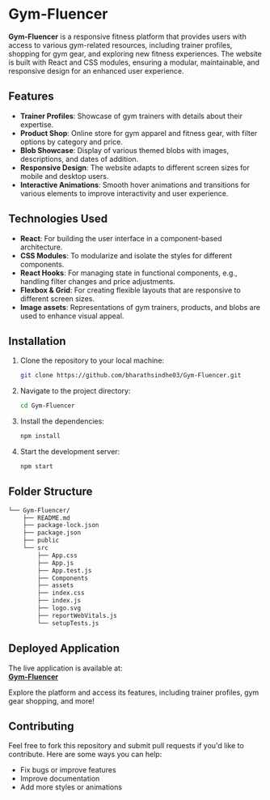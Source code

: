 # Gym-Fluencer

**Gym-Fluencer** is a responsive fitness platform that provides users with access to various gym-related resources, including trainer profiles, shopping for gym gear, and exploring new fitness experiences. The website is built with React and CSS modules, ensuring a modular, maintainable, and responsive design for an enhanced user experience.

## Features

- **Trainer Profiles**: Showcase of gym trainers with details about their expertise.
- **Product Shop**: Online store for gym apparel and fitness gear, with filter options by category and price.
- **Blob Showcase**: Display of various themed blobs with images, descriptions, and dates of addition.
- **Responsive Design**: The website adapts to different screen sizes for mobile and desktop users.
- **Interactive Animations**: Smooth hover animations and transitions for various elements to improve interactivity and user experience.

## Technologies Used

- **React**: For building the user interface in a component-based architecture.
- **CSS Modules**: To modularize and isolate the styles for different components.
- **React Hooks**: For managing state in functional components, e.g., handling filter changes and price adjustments.
- **Flexbox & Grid**: For creating flexible layouts that are responsive to different screen sizes.
- **Image assets**: Representations of gym trainers, products, and blobs are used to enhance visual appeal.

## Installation

1. Clone the repository to your local machine:

   ```bash
   git clone https://github.com/bharathsindhe03/Gym-Fluencer.git
   ```

2. Navigate to the project directory:

    ```bash
   cd Gym-Fluencer
   ```
3. Install the dependencies:

    ```bash
    npm install
    ```
4. Start the development server:

    ```bash
    npm start
    ```
## Folder Structure

```sh
└── Gym-Fluencer/
    ├── README.md
    ├── package-lock.json
    ├── package.json
    ├── public
    └── src
        ├── App.css
        ├── App.js
        ├── App.test.js
        ├── Components
        ├── assets
        ├── index.css
        ├── index.js
        ├── logo.svg
        ├── reportWebVitals.js
        └── setupTests.js
```

## Deployed Application

The live application is available at:  
[**Gym-Fluencer**](https://gym-fluencer-jhq4.onrender.com/)

Explore the platform and access its features, including trainer profiles, gym gear shopping, and more!

## Contributing

Feel free to fork this repository and submit pull requests if you'd like to contribute. Here are some ways you can help:

- Fix bugs or improve features
- Improve documentation
- Add more styles or animations

